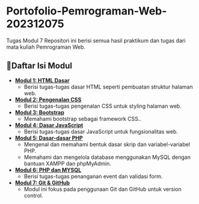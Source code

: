 # Portofolio-Pemrograman-Web-202312075
Tugas Modul 7
Repositori ini berisi semua hasil praktikum dan tugas dari mata kuliah Pemrograman Web.

## 📁Daftar Isi Modul

* [**Modul 1: HTML Dasar**](Modul-1/)
    * Berisi tugas-tugas dasar HTML seperti pembuatan struktur halaman web.
* [**Modul 2: Pengenalan CSS**](Modul-2/)
    * Berisi tugas-tugas pengenalan CSS untuk styling halaman web.
* [**Modul 3: Bootstrap**](Modul-3/)
    * Memahami bootstrap sebagai framework CSS..
* [**Modul 4: Dasar JavaScript**](Modul-4/)
    * Berisi tugas-tugas dasar JavaScript untuk fungsionalitas web.
* [**Modul 5: Dasar-dasar PHP**](Modul-5/)
    * Mengenal dan memahami bentuk dasar skrip dan variabel-variabel PHP.
    * Memahami dan mengelola database menggunakan MySQL dengan
bantuan XAMPP dan phpMyAdmin.
* [**Modul 6: PHP dan MYSQL**](Modul-6/)
    * Berisi tugas-tugas penanganan event dan validasi form.
* [**Modul 7: Git & GitHub**](README.md)
    * Modul ini fokus pada penggunaan Git dan GitHub untuk version control.
